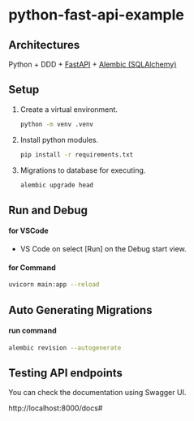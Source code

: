 # python-fast-api-example

## Architectures

Python + DDD + [FastAPI](https://github.com/tiangolo/fastapi) + [Alembic (SQLAlchemy)](https://github.com/sqlalchemy/alembic)

## Setup

1. Create a virtual environment.

   ```sh
   python -m venv .venv
   ```

1. Install python modules.

   ```sh
   pip install -r requirements.txt
   ```

1. Migrations to database for executing.

   ```sh
   alembic upgrade head
   ```

## Run and Debug

#### for VSCode

- VS Code on select [Run] on the Debug start view.

#### for Command

```sh
uvicorn main:app --reload
```

## Auto Generating Migrations

#### run command

```sh
alembic revision --autogenerate
```

## Testing API endpoints

You can check the documentation using Swagger UI.

http://localhost:8000/docs#
